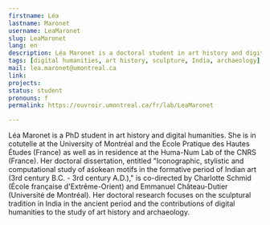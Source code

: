 ```yaml
---
firstname: Léa
lastname: Maronet
username: LeaMaronet
slug: LeaMaronet
lang: en
description: Léa Maronet is a doctoral student in art history and digital humanities at the Université de Montréal and the École Pratique des Hautes Études (France).
tags: [digital humanities, art history, sculpture, India, archaeology]
mail: lea.maronet@umontreal.ca
link:
projects: 
status: student
pronouns: f
permalink: https://ouvroir.umontreal.ca/fr/lab/LeaMaronet

---
```


Léa Maronet is a PhD student in art history and digital humanities. She is in cotutelle at the University of Montréal and the École Pratique des Hautes Études (France) as well as in residence at the Huma-Num Lab of the CNRS (France). Her doctoral dissertation, entitled "Iconographic, stylistic and computational study of aśokean motifs in the formative period of Indian art (3rd century B.C. - 3rd century A.D.)," is co-directed by Charlotte Schmid (École française d'Extrême-Orient) and Emmanuel Château-Dutier (Université de Montréal). Her doctoral research focuses on the sculptural tradition in India in the ancient period and the contributions of digital humanities to the study of art history and archaeology.
